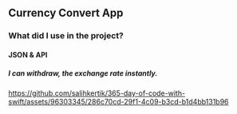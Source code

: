 ## Currency Convert App
### What did I use in the project?
#### JSON & API
##### I can withdraw, the exchange rate instantly.
https://github.com/salihkertik/365-day-of-code-with-swift/assets/96303345/286c70cd-29f1-4c09-b3cd-b1d4bb131b96
